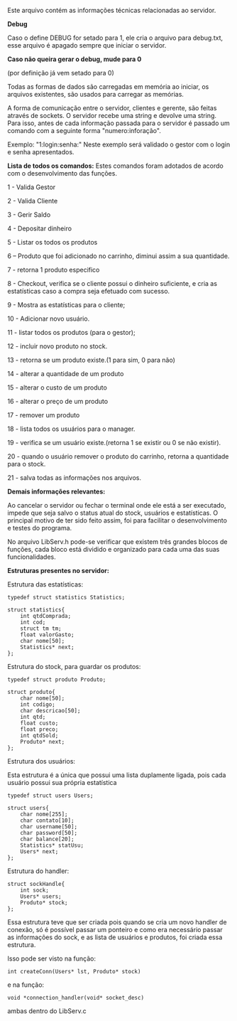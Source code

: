 Este arquivo contém as informações técnicas relacionadas ao servidor.

**Debug**

Caso o define DEBUG for setado para 1, ele cria o arquivo para debug.txt, esse arquivo é apagado sempre que iniciar o servidor.

**Caso não queira gerar o debug, mude para 0** 

(por definição já vem setado para 0)


Todas as formas de dados são carregadas em memória ao iniciar, os arquivos existentes, são usados para carregar as memórias.

A forma de comunicação entre o servidor, clientes e gerente, são feitas através de sockets. O servidor recebe uma string e devolve uma string. Para isso, antes de cada informação passada para o servidor é passado um comando com a seguinte forma "numero:inforação".

Exemplo: "1:login:senha:" 
Neste exemplo será validado o gestor com o login e senha apresentados.

**Lista de todos os comandos:** Estes comandos foram adotados de acordo com o desenvolvimento das funções.

1 - Valida Gestor

2 - Valida Cliente

3 - Gerir Saldo

4 - Depositar dinheiro

5 - Listar os todos os produtos

6 – Produto que foi adicionado no carrinho, diminui assim a sua quantidade.

7 - retorna 1 produto especifico

8 - Checkout, verifica se o cliente possui o dinheiro suficiente, e cria as estatísticas caso a compra seja efetuado com sucesso.

9 - Mostra as estatísticas para o cliente;

10 - Adicionar novo usuário.

11 - listar todos os produtos (para o gestor);

12 - incluir novo produto no stock.

13 - retorna se um produto existe.(1 para sim, 0 para não)

14 - alterar a quantidade de um produto

15 - alterar o custo de um produto

16 - alterar o preço de um produto

17 - remover um produto

18 - lista todos os usuários para o manager.

19 - verifica se um usuário existe.(retorna 1 se existir ou 0 se não existir).

20 - quando o usuário remover o produto do carrinho, retorna a quantidade para o stock.

21 - salva todas as informações nos arquivos.


**Demais informações relevantes:**

Ao cancelar o servidor ou fechar o terminal onde ele está a ser  executado, impede que seja salvo o status atual do stock, usuários e estatísticas.
O principal motivo de ter sido feito assim, foi para facilitar o desenvolvimento e testes do programa.

No arquivo LibServ.h pode-se verificar que existem três grandes blocos de funções, cada bloco está dividido e organizado para cada uma das suas funcionalidades.


**Estruturas presentes no servidor:** 

Estrutura das estatísticas:

```
typedef struct statistics Statistics;

struct statistics{
    int qtdComprada;
    int cod;
    struct tm tm;
    float valorGasto;
    char nome[50];
    Statistics* next;
};
```

Estrutura do stock, para guardar os produtos:

```
typedef struct produto Produto;

struct produto{
    char nome[50];
    int codigo;
    char descricao[50];
    int qtd;
    float custo;
    float preco;
    int qtdSold;
    Produto* next;
};
```

Estrutura dos usuários:

Esta estrutura é a única que possui uma lista duplamente ligada, pois cada usuário possui sua própria estatística


```
typedef struct users Users;

struct users{
    char nome[255];
    char contato[10];
    char username[50];
    char password[50];
    char balance[20];
    Statistics* statUsu;
    Users* next;
};
```

Estrutura do handler:

```
struct sockHandle{
    int sock;
    Users* users;
    Produto* stock;
};
```

Essa estrutura teve que ser criada pois quando se cria um novo handler de conexão, só é possível passar um ponteiro e como era necessário passar as informações do sock, e as lista de usuários e produtos, foi criada essa estrutura.

Isso pode ser visto na função:

```
int createConn(Users* lst, Produto* stock)
```

e na função:

```
void *connection_handler(void* socket_desc)
```
ambas dentro do LibServ.c  